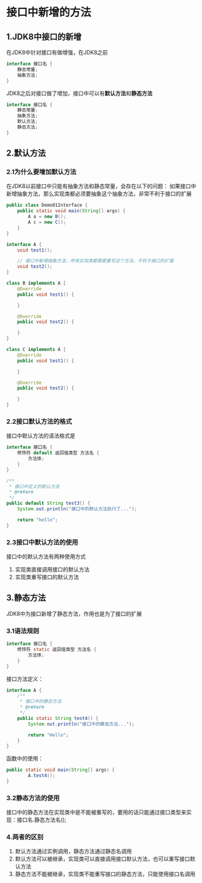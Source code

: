 # 接口中新增的方法

## 1.JDK8中接口的新增

在JDK8中针对接口有做增强，在JDK8之前
```java
interface 接口名 {
    静态常量;
    抽象方法;
}
```

JDK8之后对接口做了增加，接口中可以有**默认方法**和**静态方法**
```java
interface 接口名 {
    静态常量;
    抽象方法;
    默认方法;
    静态方法;
}
```



## 2.默认方法

### 2.1为什么要增加默认方法

在JDK8以前接口中只能有抽象方法和静态常量，会存在以下的问题：
如果接口中新增抽象方法，那么实现类都必须要抽象这个抽象方法，非常不利于接口的扩展

```java
public class Demo01Interface {
    public static void main(String[] args) {
        A a = new B();
        A c = new C();
    }
}

interface A {
    void test1();

    // 接口中新增抽象方法，所有实现类都需要重写这个方法，不利于接口的扩展
    void test2();
}

class B implements A {
    @Override
    public void test1() {

    }

    @Override
    public void test2() {

    }
}

class C implements A {
    @Override
    public void test1() {

    }

    @Override
    public void test2() {

    }
}
```



### 2.2接口默认方法的格式

接口中默认方法的语法格式是

```java
interface 接口名 {
    修饰符 default 返回值类型 方法名 {
        方法体;
    }
}
```

```java
/**
 * 接口中定义的默认方法
 * @return
 */
public default String test3() {
    System.out.println("接口中的默认方法执行了...");

    return "hello";
}
```



### 2.3接口中默认方法的使用

接口中的默认方法有两种使用方式

1. 实现类直接调用接口的默认方法
2. 实现类重写接口的默认方法



## 3.静态方法

JDK8中为接口新增了静态方法，作用也是为了接口的扩展

### 3.1语法规则

```java
interface 接口名 {
    修饰符 static 返回值类型 方法名 {
        方法体;
    }
}
```

接口方法定义：

```java
interface A {
    /**
     * 接口中的静态方法
     * @return
     */
    public static String test4() {
        System.out.println("接口中的静态方法...");

        return "Hello";
    }
}
```

函数中的使用：

```java
public static void main(String[] args) {
        A.test4();
}
```

### 3.2静态方法的使用

接口中的静态方法在实现类中是不能被重写的，要用的话只能通过接口类型来实现：接口名.静态方法名();

### 4.两者的区别

1. 默认方法通过实例调用，静态方法通过静态名调用
2. 默认方法可以被继承，实现类可以直接调用接口默认方法，也可以重写接口默认方法
3. 静态方法不能被继承，实现类不能重写接口的静态方法，只能使用接口名调用